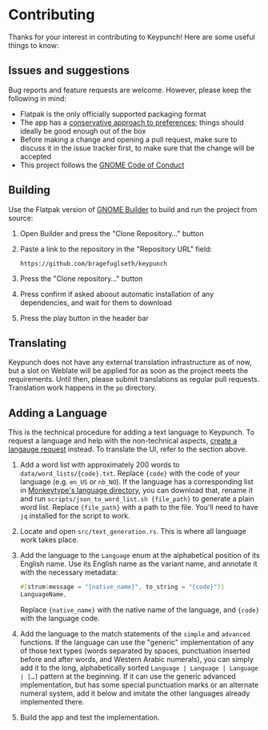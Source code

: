 # Contributing

Thanks for your interest in contributing to Keypunch! Here are some useful things to know:

## Issues and suggestions

Bug reports and feature requests are welcome. However, please keep the following in mind:

- Flatpak is the only officially supported packaging format
- The app has a [conservative approach to preferences](https://ometer.com/preferences.html); things should ideally be good enough out of the box
- Before making a change and opening a pull request, make sure to discuss it in the issue tracker first, to make sure that the change will be accepted
- This project follows the [GNOME Code of Conduct](https://conduct.gnome.org)

## Building

Use the Flatpak version of [GNOME Builder](https://apps.gnome.org/Builder) to build and run the project from source: 

1. Open Builder and press the "Clone Repository…" button
2. Paste a link to the repository in the "Repository URL" field:

   ```
   https://github.com/bragefuglseth/keypunch
   ```

3. Press the "Clone repository…" button
4. Press confirm if asked aboout automatic installation of any dependencies, and wait for them to download
5. Press the play button in the header bar

## Translating

Keypunch does not have any external translation infrastructure as of now, but a slot on Weblate will be applied for as soon as the project meets the requirements. Until then, please submit translations as regular pull requests. Translation work happens in the `po` directory.

## Adding a Language

This is the technical procedure for adding a text language to Keypunch. To request a language and help with the non-technical aspects, [create a langauge request](https://github.com/bragefuglseth/keypunch/issues/new?assignees=&labels=new+language&projects=&template=language_request.yaml&title=%5BLanguage+Request%5D%3A+) instead. To translate the UI, refer to the section above.

1. Add a word list with approximately 200 words to `data/word_lists/{code}.txt`. Replace `{code}` with the code of your language (e.g. `en_US` or `nb_NO`). If the language has a corresponding list in [Monkeytype's language directory](https://github.com/monkeytypegame/monkeytype/tree/master/frontend/static/languages), you can download that, rename it and run `scripts/json_to_word_list.sh {file_path}` to generate a plain word list. Replace `{file_path}` with a path to the file. You'll need to have `jq` installed for the script to work.
3. Locate and open `src/text_generation.rs`. This is where all language work takes place.
4. Add the language to the `Language` enum at the alphabetical position of its English name. Use its English name as the variant name, and annotate it with the necessary metadata:

   ```rust
   #[strum(message = "{native_name}", to_string = "{code}")]
   LanguageName,
   ```

   Replace `{native_name}` with the native name of the language, and `{code}` with the language code.

5. Add the language to the match statements of the `simple` and `advanced` functions. If the language can use the "generic" implementation of any of those text types (words separated by spaces, punctuation inserted before and after words, and Western Arabic numerals), you can simply add it to the long, alphabetically sorted `Language | Language | Language | […]` pattern at the beginning. If it can use the generic advanced implementation, but has some special punctuation marks or an alternate numeral system, add it below and imitate the other languages already implemented there.

6. Build the app and test the implementation.
